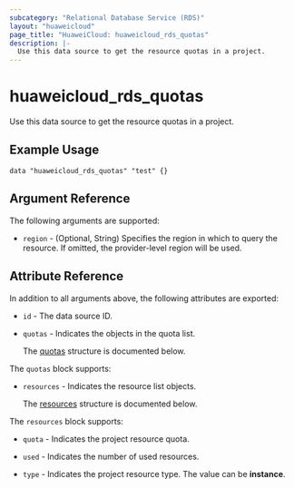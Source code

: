 ```yaml
---
subcategory: "Relational Database Service (RDS)"
layout: "huaweicloud"
page_title: "HuaweiCloud: huaweicloud_rds_quotas"
description: |-
  Use this data source to get the resource quotas in a project.
---
```


# huaweicloud_rds_quotas

Use this data source to get the resource quotas in a project.

## Example Usage

```hcl
data "huaweicloud_rds_quotas" "test" {}
```

## Argument Reference

The following arguments are supported:

* `region` - (Optional, String) Specifies the region in which to query the resource.
  If omitted, the provider-level region will be used.

## Attribute Reference

In addition to all arguments above, the following attributes are exported:

* `id` - The data source ID.

* `quotas` - Indicates the objects in the quota list.

  The [quotas](#quotas_struct) structure is documented below.

<a name="quotas_struct"></a>
The `quotas` block supports:

* `resources` - Indicates the resource list objects.

  The [resources](#quotas_resources_struct) structure is documented below.

<a name="quotas_resources_struct"></a>
The `resources` block supports:

* `quota` - Indicates the project resource quota.

* `used` - Indicates the number of used resources.

* `type` - Indicates the project resource type. The value can be **instance**.
